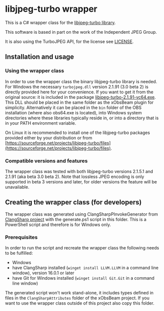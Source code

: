 ﻿# libjpeg-turbo wrapper
This is a C# wrapper class for the [libjpeg-turbo library](https://github.com/libjpeg-turbo/libjpeg-turbo).

This software is based in part on the work of the Independent JPEG Group.

It is also using the TurboJPEG API, for the license see [LICENSE](LICENSE).

## Installation and usage
### Using the wrapper class
In order to use the wrapper class the binary libjpeg-turbo library is needed. For Windows the necessary `turbojpeg.dll` version 2.1.91 (3.0 beta 2) is directly provided here for your convenience. If you want to get it from the original source: it is included in the package [libjpeg-turbo-2.1.91-vc64.exe](https://sourceforge.net/projects/libjpeg-turbo/files/2.1.91%20%283.0%20beta2%29/libjpeg-turbo-2.1.91-vc64.exe).
This DLL should be placed in the same folder as the xObsBeam plugin for simplicity. Alternatively it can be placed in the `bin` folder of the OBS installation (where also obs64.exe is located), into Windows system directories where these libraries typically reside in, or into a directory that is in your PATH environment variable.

On Linux it is recommended to install one of the libjpeg-turbo packages provided either by your distribution or from [https://sourceforge.net/projects/libjpeg-turbo/files](https://sourceforge.net/projects/libjpeg-turbo/files).

### Compatible versions and features
The wrapper class was tested with both libjpeg-turbo versions 2.1.5.1 and 2.1.91 (aka beta 3.0 beta 2). Note that lossless JPEG encoding is only supported in beta 3 versions and later, for older versions the feature will be unavailable.

## Creating the wrapper class (for developers)
The wrapper class was generated using ClangSharpPInvokeGenerator from [ClangSharp project](https://github.com/dotnet/ClangSharp) with the generate.ps1 script in this folder. This is a PowerShell script and therefore is for Windows only.

### Prerequisites
In order to run the script and recreate the wrapper class the following needs to be fulfilled:
- Windows
- have ClangSharp installed (`winget install LLVM.LLVM` in a command line window), version 16.0.1 or later
- have Git for Windows installed (`winget install Git.Git` in a command line window)

The generated script won't work stand-alone, it includes types defined in files in the `ClangSharpAttributes` folder of the xObsBeam project. If you want to use the wrapper class outside of this project also copy this folder.

